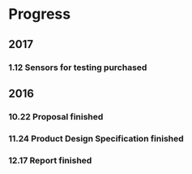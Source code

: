 # Progress

## 2017

### 1.12 Sensors for testing purchased

## 2016
### 10.22 Proposal finished

### 11.24 Product Design Specification finished

### 12.17 Report finished
